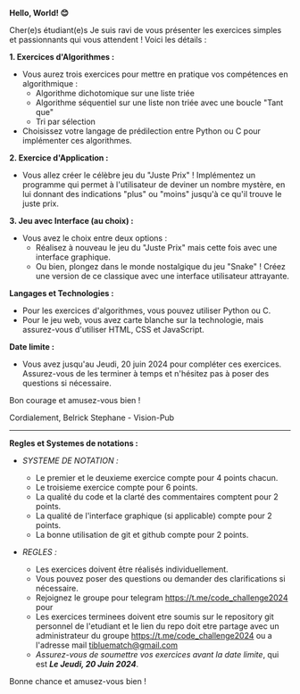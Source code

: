 

**Hello, World! 😊**

Cher(e)s étudiant(e)s Je suis ravi de vous présenter les exercices simples et passionnants qui vous attendent ! Voici les détails :

**1. Exercices d'Algorithmes :**
- Vous aurez trois exercices pour mettre en pratique vos compétences en algorithmique :
  - Algorithme dichotomique sur une liste triée
  - Algorithme séquentiel sur une liste non triée avec une boucle "Tant que"
  - Tri par sélection
- Choisissez votre langage de prédilection entre Python ou C pour implémenter ces algorithmes.

**2. Exercice d'Application :**
- Vous allez créer le célèbre jeu du "Juste Prix" ! Implémentez un programme qui permet à l'utilisateur de deviner un nombre mystère, en lui donnant des indications "plus" ou "moins" jusqu'à ce qu'il trouve le juste prix.

**3. Jeu avec Interface (au choix) :**
- Vous avez le choix entre deux options :
  - Réalisez à nouveau le jeu du "Juste Prix" mais cette fois avec une interface graphique.
  - Ou bien, plongez dans le monde nostalgique du jeu "Snake" ! Créez une version de ce classique avec une interface utilisateur attrayante.

**Langages et Technologies :**
- Pour les exercices d'algorithmes, vous pouvez utiliser Python ou C.
- Pour le jeu web, vous avez carte blanche sur la technologie, mais assurez-vous d'utiliser HTML, CSS et JavaScript.

**Date limite :**
- Vous avez jusqu'au Jeudi, 20 juin 2024 pour compléter ces exercices. Assurez-vous de les terminer à temps et n'hésitez pas à poser des questions si nécessaire.

Bon courage et amusez-vous bien !

Cordialement,
Belrick Stephane - Vision-Pub

--- 

**Regles et Systemes de notations :**

* *SYSTEME DE NOTATION :*
    - Le premier et le deuxieme exercice compte pour 4 points chacun.
    - Le troisieme exercice compte pour 6 points.
    - La qualité du code et la clarté des commentaires comptent pour 2 points.
    - La qualité de l'interface graphique (si applicable) compte pour 2 points.
    - La bonne utilisation de git et github compte pour 2 points.

* *REGLES :*
    - Les exercices doivent être réalisés individuellement.
    - Vous pouvez poser des questions ou demander des clarifications si nécessaire.
    - Rejoignez le groupe pour telegram https://t.me/code_challenge2024 pour 
    - Les exercices terminees doivent etre soumis sur le repository git personnel de l'etudiant et le lien du repo doit etre partage avec un administrateur du groupe https://t.me/code_challenge2024 ou a l'adresse mail tibluematch@gmail.com
    - *Assurez-vous de soumettre vos exercices avant la date limite*, qui est _**Le Jeudi, 20 Juin 2024**_.
 
Bonne chance et amusez-vous bien !
